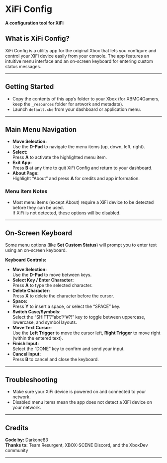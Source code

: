# XiFi Config

**A configuration tool for XiFi**

## What is XiFi Config?

XiFi Config is a utility app for the original Xbox that lets you configure and control your XiFi device easily from your console. The app features an intuitive menu interface and an on-screen keyboard for entering custom status messages.

---

## Getting Started

- Copy the contents of this app’s folder to your Xbox (for XBMC4Gamers, keep the `_resources` folder for artwork and metadata).
- Launch `default.xbe` from your dashboard or application menu.

---

## Main Menu Navigation

- **Move Selection:**  
  Use the **D-Pad** to navigate the menu items (up, down, left, right).
- **Select:**  
  Press **A** to activate the highlighted menu item.
- **Exit App:**  
  Press **B** at any time to quit XiFi Config and return to your dashboard.
- **About Page:**  
  Highlight “About” and press **A** for credits and app information.

### Menu Item Notes

- Most menu items (except About) require a XiFi device to be detected before they can be used.  
  If XiFi is not detected, these options will be disabled.

---

## On-Screen Keyboard

Some menu options (like **Set Custom Status**) will prompt you to enter text using an on-screen keyboard.

**Keyboard Controls:**

- **Move Selection:**  
  Use the **D-Pad** to move between keys.
- **Select Key / Enter Character:**  
  Press **A** to type the selected character.
- **Delete Character:**  
  Press **X** to delete the character before the cursor.
- **Space:**  
  Press **Y** to insert a space, or select the “SPACE” key.
- **Switch Case/Symbols:**  
  Select the “SHIFT”/“abc”/“#?!” key to toggle between uppercase, lowercase, and symbol layouts.
- **Move Text Cursor:**  
  Use the **Left Trigger** to move the cursor left, **Right Trigger** to move right (within the entered text).
- **Finish Input:**  
  Select the “DONE” key to confirm and send your input.
- **Cancel Input:**  
  Press **B** to cancel and close the keyboard.

---

## Troubleshooting

- Make sure your XiFi device is powered on and connected to your network.
- Disabled menu items mean the app does not detect a XiFi device on your network.

---

## Credits

**Code by:** Darkone83  
**Thanks to:** Team Resurgent, XBOX-SCENE Discord, and the XboxDev community

---
